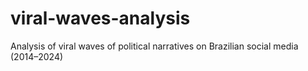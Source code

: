 # viral-waves-analysis
Analysis of viral waves of political narratives on Brazilian social media (2014–2024)
